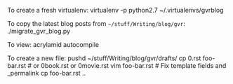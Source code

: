 To create a fresh virtualenv:
    virtualenv -p python2.7 ~/.virtualenvs/gvrblog

To copy the latest blog posts from `~/stuff/Writing/blog/gvr`:
    ./migrate_gvr_blog.py

To view:
    acrylamid autocompile

To create a new file: 
    pushd ~/stuff/Writing/blog/gvr/drafts/
    cp 0.rst foo-bar.rst  # or 0book.rst or 0movie.rst
    vim foo-bar.rst
    # Fix template fields and _permalink
    cp foo-bar.rst ..
